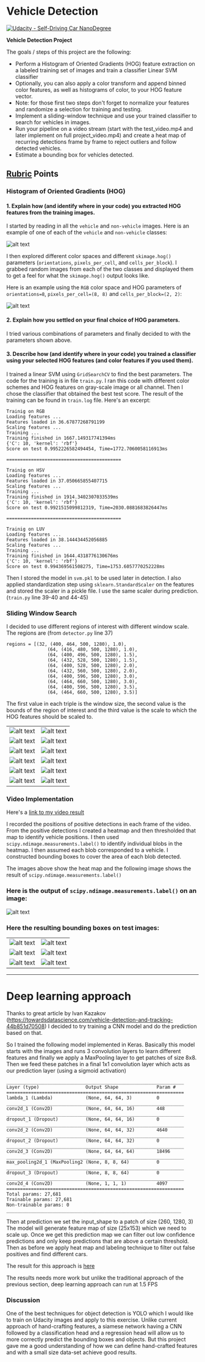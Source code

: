 # Vehicle Detection
[![Udacity - Self-Driving Car NanoDegree](https://s3.amazonaws.com/udacity-sdc/github/shield-carnd.svg)](http://www.udacity.com/drive)

**Vehicle Detection Project**

The goals / steps of this project are the following:

* Perform a Histogram of Oriented Gradients (HOG) feature extraction on a labeled training set of images and train a classifier Linear SVM classifier
* Optionally, you can also apply a color transform and append binned color features, as well as histograms of color, to your HOG feature vector.
* Note: for those first two steps don't forget to normalize your features and randomize a selection for training and testing.
* Implement a sliding-window technique and use your trained classifier to search for vehicles in images.
* Run your pipeline on a video stream (start with the test_video.mp4 and later implement on full project_video.mp4) and create a heat map of recurring detections frame by frame to reject outliers and follow detected vehicles.
* Estimate a bounding box for vehicles detected.

[//]: # (Image References)
[image1]: ./images/car_not_car.png
[image2]: ./images/hog_per_channel.png
[test_1_windows]: ./images/test1_windows.jpg
[test_1_heat]: ./images/test1_heat.jpg
[test_1_output]: ./output_images/test1.jpg
[test_2_windows]: ./images/test2_windows.jpg
[test_2_heat]: ./images/test2_heat.jpg
[test_2_output]: ./output_images/test2.jpg
[test_3_windows]: ./images/test3_windows.jpg
[test_3_heat]: ./images/test3_heat.jpg
[test_3_output]: ./output_images/test3.jpg
[test_4_windows]: ./images/test4_windows.jpg
[test_4_heat]: ./images/test4_heat.jpg
[test_4_output]: ./output_images/test4.jpg
[test_5_windows]: ./images/test5_windows.jpg
[test_5_heat]: ./images/test5_heat.jpg
[test_5_output]: ./output_images/test5.jpg
[test_6_windows]: ./images/test6_windows.jpg
[test_6_heat]: ./images/test6_heat.jpg
[test_6_label]: ./images/test6_labels.jpg
[test_6_output]: ./output_images/test6.jpg
[label]: ./images/labels.png

[image3]: ./examples/sliding_windows.jpg
[image4]: ./examples/sliding_window.jpg
[image5]: ./examples/bboxes_and_heat.png
[image6]: ./examples/labels_map.png
[image7]: ./examples/output_bboxes.png
[video1]: ./project_video.mp4

## [Rubric](https://review.udacity.com/#!/rubrics/513/view) Points

### Histogram of Oriented Gradients (HOG)

#### 1. Explain how (and identify where in your code) you extracted HOG features from the training images.

I started by reading in all the `vehicle` and `non-vehicle` images.  Here is an example of one of each of the `vehicle` and `non-vehicle` classes:

![alt text][image1]

I then explored different color spaces and different `skimage.hog()` parameters (`orientations`, `pixels_per_cell`, and `cells_per_block`).  I grabbed random images from each of the two classes and displayed them to get a feel for what the `skimage.hog()` output looks like.

Here is an example using the `RGB` color space and HOG parameters of `orientations=8`, `pixels_per_cell=(8, 8)` and `cells_per_block=(2, 2)`:

![alt text][image2]

#### 2. Explain how you settled on your final choice of HOG parameters.

I tried various combinations of parameters and finally decided to with the parameters shown above.

#### 3. Describe how (and identify where in your code) you trained a classifier using your selected HOG features (and color features if you used them).

I trained a linear SVM using `GridSearchCV` to find the best parameters. The code for the training is in file `train.py`. I ran this code with different color schemes and HOG features on gray-scale image or all channel. Then I chose the classifier that obtained the best test score. The result of the training can be found in `train.log` file. Here's an excerpt:

```
Trainig on RGB
Loading features ...
Features loaded in 36.67877268791199
Scaling features ...
Training ...
Training finished in 1667.149317741394ms
{'C': 10, 'kernel': 'rbf'}
Score on test 0.9952226582494454, Time=1772.7060058116913ms

==========================================

Trainig on HSV
Loading features ...
Features loaded in 37.050665855407715
Scaling features ...
Training ...
Training finished in 1914.3402307033539ms
{'C': 10, 'kernel': 'rbf'}
Score on test 0.9921515099812319, Time=2030.0881683826447ms

==========================================

Trainig on LUV
Loading features ...
Features loaded in 38.144434452056885
Scaling features ...
Training ...
Training finished in 1644.4318776130676ms
{'C': 10, 'kernel': 'rbf'}
Score on test 0.994369561508275, Time=1753.6057770252228ms
```

Then I stored the model in `svm.pkl` to be used later in detection. I also applied standardization step using `sklearn.StandardScaler` on the features and stored the scaler in a pickle file. I use the same scaler during prediction. (`train.py` line 39-40 and 44-45)

### Sliding Window Search

I decided to use different regions of interest with different window scale. The regions are (from `detector.py` line 37)

```
regions = [(32, (400, 464, 500, 1280), 1.0),
               (64, (416, 480, 500, 1280), 1.0),
               (64, (400, 496, 500, 1280), 1.5),
               (64, (432, 528, 500, 1280), 1.5),
               (64, (400, 528, 500, 1280), 2.0),
               (64, (432, 560, 500, 1280), 2.0),
               (64, (400, 596, 500, 1280), 3.0),
               (64, (464, 660, 500, 1280), 3.0),
               (64, (400, 596, 500, 1280), 3.5),
               (64, (464, 660, 500, 1280), 3.5)]
```

The first value in each triple is the window size, the second value is the bounds of the region of interest and the third value is the scale to which the HOG features should be scaled to.

|                             |                          |
| --------------------------- | ------------------------ |
| ![alt text][test_1_windows] | ![alt text][test_1_heat] |
| ![alt text][test_2_windows] | ![alt text][test_2_heat] |
| ![alt text][test_3_windows] | ![alt text][test_3_heat] |
| ![alt text][test_4_windows] | ![alt text][test_4_heat] |
| ![alt text][test_5_windows] | ![alt text][test_5_heat] |
| ![alt text][test_6_windows] | ![alt text][test_6_heat] |

### Video Implementation

Here's a [link to my video result](./output_images/project_video.mp4)

I recorded the positions of positive detections in each frame of the video.  From the positive detections I created a heatmap and then thresholded that map to identify vehicle positions.  I then used `scipy.ndimage.measurements.label()` to identify individual blobs in the heatmap.  I then assumed each blob corresponded to a vehicle.  I constructed bounding boxes to cover the area of each blob detected.

The images above show the heat map and the following image shows the result of `scipy.ndimage.measurements.label()`

### Here is the output of `scipy.ndimage.measurements.label()` on an image:
![alt text][label]

### Here the resulting bounding boxes on test images:

|                             |                          |
| --------------------------- | ------------------------ |
| ![alt text][test_1_output] | ![alt text][test_2_output]|
| ![alt text][test_3_output] | ![alt text][test_4_output]|
| ![alt text][test_5_output] | ![alt text][test_6_output]|

---

# Deep learning approach

Thanks to great article by Ivan Kazakov (https://towardsdatascience.com/vehicle-detection-and-tracking-44b851d70508) I decided to try training a CNN model and do the prediction based on that.

So I trained the following model implemented in Keras. Basically this model starts with the images and runs 3 convolution layers to learn different features and finally we apply a MaxPooling layer to get patches of size 8x8. Then we feed these patches in a final 1x1 convolution layer which acts as our prediction layer (using a sigmoid activation)

```
_________________________________________________________________
Layer (type)                 Output Shape              Param #
=================================================================
lambda_1 (Lambda)            (None, 64, 64, 3)         0
_________________________________________________________________
conv2d_1 (Conv2D)            (None, 64, 64, 16)        448
_________________________________________________________________
dropout_1 (Dropout)          (None, 64, 64, 16)        0
_________________________________________________________________
conv2d_2 (Conv2D)            (None, 64, 64, 32)        4640
_________________________________________________________________
dropout_2 (Dropout)          (None, 64, 64, 32)        0
_________________________________________________________________
conv2d_3 (Conv2D)            (None, 64, 64, 64)        18496
_________________________________________________________________
max_pooling2d_1 (MaxPooling2 (None, 8, 8, 64)          0
_________________________________________________________________
dropout_3 (Dropout)          (None, 8, 8, 64)          0
_________________________________________________________________
conv2d_4 (Conv2D)            (None, 1, 1, 1)           4097
=================================================================
Total params: 27,681
Trainable params: 27,681
Non-trainable params: 0
________________________________________________________________
```

Then at prediction we set the input_shape to a patch of size (260, 1280, 3) The model will generate feature map of size (25x153) which we need to scale up. Once we get this prediction map we can filter out low confidence predictions and only keep predictions that are above a certain threshold. Then as before we apply heat map and labeling technique to filter out false positives and find different cars.

The result for this approach is [here](./output_images/project_video_cnn.mp4)

The results needs more work but unlike the traditional approach of the previous section, deep learning approach can run at 1.5 FPS

### Discussion

One of the best techniques for object detection is YOLO which I would like to train on Udacity images and apply to this exercise. Unlike current approach of hand-crafting features, a siamese network having a CNN followed by a classification head and a regression head will allow us to more correctly predict the bounding boxes and objects. But this project gave me a good understanding of how we can define hand-crafted features and with a small size data-set achieve good results. 

